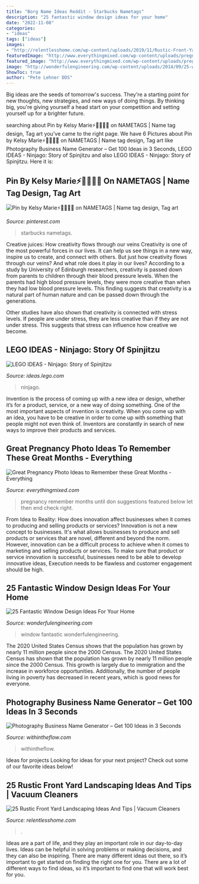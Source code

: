 ```yaml
---
title: "Borg Name Ideas Reddit - Starbucks Nametags"
description: "25 fantastic window design ideas for your home"
date: "2022-11-08"
categories:
- "ideas"
tags: ["ideas"]
images:
- "http://relentlesshome.com/wp-content/uploads/2019/11/Rustic-Front-Yard-Landscaping-Ideas-1-864x1536.jpg"
featuredImage: "http://www.everythingmixed.com/wp-content/uploads/pregnancy-photo-ideas-2.jpg"
featured_image: "http://www.everythingmixed.com/wp-content/uploads/pregnancy-photo-ideas-2.jpg"
image: "http://wonderfulengineering.com/wp-content/uploads/2014/09/25-window-design-ideas-18.jpg"
ShowToc: true
author: "Pete Lehner DDS"
---
```



Big ideas are the seeds of tomorrow's success. They're a starting point for new thoughts, new strategies, and new ways of doing things. By thinking big, you're giving yourself a head start on your competition and setting yourself up for a brighter future.

	

		
searching about Pin by Kelsy Marie⚡️🧙🏼‍♀️🔮 on NAMETAGS | Name tag design, Tag art you've came to the right page. We have 6 Pictures about Pin by Kelsy Marie⚡️🧙🏼‍♀️🔮 on NAMETAGS | Name tag design, Tag art like Photography Business Name Generator – Get 100 Ideas in 3 Seconds, LEGO IDEAS - Ninjago: Story of Spinjitzu and also LEGO IDEAS - Ninjago: Story of Spinjitzu. Here it is:
		
    
## Pin By Kelsy Marie⚡️🧙🏼‍♀️🔮 On NAMETAGS | Name Tag Design, Tag Art

<img loading=lazy src="https://i.pinimg.com/736x/03/c5/40/03c540afaf57f1399df3f97027eb7b35.jpg" onerror="this.onerror=null;this.src='https://tse4.mm.bing.net/th?id=OIP.MVvAtsNzQLniwui4YBICowHaFj&amp;pid=15.1';" alt="Pin by Kelsy Marie⚡️🧙🏼‍♀️🔮 on NAMETAGS | Name tag design, Tag art">

_Source: pinterest.com_

>starbucks nametags. 

	

Creative juices: How creativity flows through our veins
Creativity is one of the most powerful forces in our lives. It can help us see things in a new way, inspire us to create, and connect with others. But just how creativity flows through our veins? And what role does it play in our lives?
According to a study by University of Edinburgh researchers, creativity is passed down from parents to children through their blood pressure levels. When the parents had high blood pressure levels, they were more creative than when they had low blood pressure levels. This finding suggests that creativity is a natural part of human nature and can be passed down through the generations.

Other studies have also shown that creativity is connected with stress levels. If people are under stress, they are less creative than if they are not under stress. This suggests that stress can influence how creative we become.

    
## LEGO IDEAS - Ninjago: Story Of Spinjitzu

<img loading=lazy src="https://ideascdn.lego.com/media/generate/entity/lego_ci/project/c79aef8c-0d4a-4528-a268-e9a9ed59123d/13/resize:1600:900/native" onerror="this.onerror=null;this.src='https://tse2.mm.bing.net/th?id=OIP.5dBniA2YbbCQvojqOn8vigHaEK&amp;pid=15.1';" alt="LEGO IDEAS - Ninjago: Story of Spinjitzu">

_Source: ideas.lego.com_

>ninjago. 

	

Invention is the process of coming up with a new idea or design, whether it’s for a product, service, or a new way of doing something. One of the most important aspects of invention is creativity. When you come up with an idea, you have to be creative in order to come up with something that people might not even think of. Inventors are constantly in search of new ways to improve their products and services.

    
## Great Pregnancy Photo Ideas To Remember These Great Months - Everything

<img loading=lazy src="http://www.everythingmixed.com/wp-content/uploads/pregnancy-photo-ideas-2.jpg" onerror="this.onerror=null;this.src='https://tse2.mm.bing.net/th?id=OIP.mr7pionPnO6X9h0ckDZl7AHaLH&amp;pid=15.1';" alt="Great Pregnancy Photo Ideas to Remember these Great Months - Everything">

_Source: everythingmixed.com_

>pregnancy remember months until don suggestions featured below let then end check right. 

	

From Idea to Reality: How does innovation affect businesses when it comes to producing and selling products or services?
Innovation is not a new concept to businesses. It's what allows businesses to produce and sell products or services that are novel, different and beyond the norm. However, innovation can be a difficult process to achieve when it comes to marketing and selling products or services. To make sure that product or service innovation is successful, businesses need to be able to develop innovative ideas, Execution needs to be flawless and customer engagement should be high.

    
## 25 Fantastic Window Design Ideas For Your Home

<img loading=lazy src="http://wonderfulengineering.com/wp-content/uploads/2014/09/25-window-design-ideas-18.jpg" onerror="this.onerror=null;this.src='https://tse4.mm.bing.net/th?id=OIP.qaWozk3I4xmxFw7kwYLJDwHaE9&amp;pid=15.1';" alt="25 Fantastic Window Design Ideas For Your Home">

_Source: wonderfulengineering.com_

>window fantastic wonderfulengineering. 

	

The 2020 United States Census shows that the population has grown by nearly 11 million people since the 2000 Census.
The 2020 United States Census has shown that the population has grown by nearly 11 million people since the 2000 Census. This growth is largely due to immigration and the increase in workforce opportunities. Additionally, the number of people living in poverty has decreased in recent years, which is good news for everyone.

    
## Photography Business Name Generator – Get 100 Ideas In 3 Seconds

<img loading=lazy src="https://www.withintheflow.com/wp-content/uploads/2020/12/photo-business-name-1.png" onerror="this.onerror=null;this.src='https://tse2.mm.bing.net/th?id=OIP.MRFN8T1Hutojx42EThcXwgHaHa&amp;pid=15.1';" alt="Photography Business Name Generator – Get 100 Ideas in 3 Seconds">

_Source: withintheflow.com_

>withintheflow. 

	

Ideas for projects
Looking for ideas for your next project? Check out some of our favorite ideas below!

    
## 25 Rustic Front Yard Landscaping Ideas And Tips | Vacuum Cleaners

<img loading=lazy src="http://relentlesshome.com/wp-content/uploads/2019/11/Rustic-Front-Yard-Landscaping-Ideas-1-864x1536.jpg" onerror="this.onerror=null;this.src='https://tse3.mm.bing.net/th?id=OIP.1HQUV5zuxT04w9Noq-gMiwHaNK&amp;pid=15.1';" alt="25 Rustic Front Yard Landscaping Ideas And Tips | Vacuum Cleaners">

_Source: relentlesshome.com_

>. 

	

Ideas are a part of life, and they play an important role in our day-to-day lives. Ideas can be helpful in solving problems or making decisions, and they can also be inspiring. There are many different ideas out there, so it’s important to get started on finding the right one for you. There are a lot of different ways to find ideas, so it’s important to find one that will work best for you.

